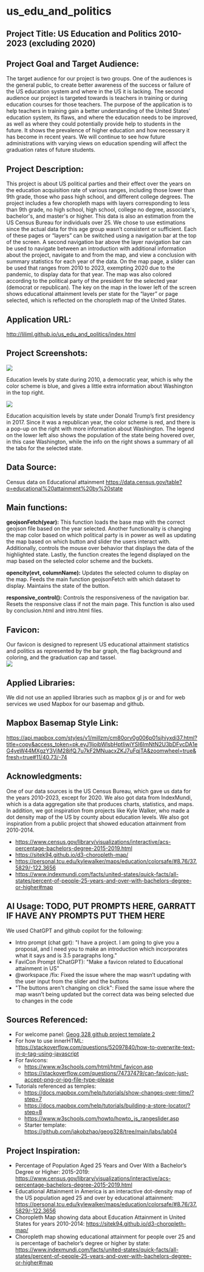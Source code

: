 # us_edu_and_politics

## **Project Title: US Education and Politics 2010-2023 (excluding 2020)**

## **Project Goal and Target Audience:**
The target audience for our project is two groups. One of the audiences is the general public, to create better awareness of the success or failure of the US education system and where in the US it is lacking. The second audience our project is targeted towards is teachers in training or during education courses for those teachers. The purpose of the application is to help teachers in training gain a better understanding of the United States’ education system, its flaws, and where the education needs to be improved, as well as where they could potentially provide help to students in the future. It shows the prevalence of higher education and how necessary it has become in recent years. We will continue to see how future administrations with varying views on education spending will affect the graduation rates of future students.

## **Project Description:**
This project is about US political parties and their effect over the years on the education acquisition rate of various ranges, including those lower than 9th grade, those who pass high school, and different college degrees. The project includes a few choropleth maps with layers corresponding to less than 9th grade, no high school, high school, college no degree, associate's, bachelor's, and master's or higher. This data is also an estimation from the US Census Bureau for individuals over 25. We chose to use estimations since the actual data for this age group wasn’t consistent or sufficient. Each of these pages or “layers” can be switched using a navigation bar at the top of the screen. A second navigation bar above the layer navigation bar can be used to navigate between an introduction with additional information about the project, navigate to and from the map, and view a conclusion with summary statistics for each year of the data. On the map page, a slider can be used that ranges from 2010 to 2023, exempting 2020 due to the pandemic, to display data for that year. The map was also colored according to the political party of the president for the selected year (democrat or republican). The key on the map in the lower left of the screen shows educational attainment levels per state for the “layer” or page selected, which is reflected on the choropleth map of the United States. 

## **Application URL:** 
http://liliml.github.io/us_edu_and_politics/index.html

## **Project Screenshots:** 
![](/image/image-1.png)

Education levels by state during 2010, a democratic year, which is why the color scheme is blue, and gives a little extra information about Washington in the top right.

![](/image/image.png)

Education acquisition levels by state under Donald Trump’s first presidency in 2017. Since it was a republican year, the color scheme is red, and there is a pop-up on the right with more information about Washington. The legend on the lower left also shows the population of the state being hovered over, in this case Washington, while the info on the right shows a summary of all the tabs for the selected state.

## **Data Source:** 
Census data on Educational attainment https://data.census.gov/table?q=educational%20attainment%20by%20state 

## **Main functions:** 
**geojsonFetch(year):**
This function loads the base map with the correct geojson file based on the year selected. Another functionality is changing the map color based on which political party is in power as well as updating the map based on which button and slider the users interact with. Additionally, controls the mouse over behavior that displays the data of the highlighted state. Lastly, the function creates the legend displayed on the map based on the selected color scheme and the buckets.

**opencity(evt, columnName):**
Updates the selected column to display on the map. Feeds the main function geojsonFetch with which dataset to display. Maintains the state of the button.

**responsive_control():**
Controls the responsiveness of the navigation bar. Resets the responsive class if not the main page. This function is also used by conclusion.html and intro.html files.

## **Favicon:**
Our favicon is designed to represent US educational attainment statistics and politics as represented by the bar graph, the flag background and coloring, and the graduation cap and tassel.  
![](/image/image-2.png)

## **Applied Libraries:** 
We did not use an applied libraries such as mapbox gl js or and for web services we used Mapbox for our basemap and github.

## **Mapbox Basemap Style Link:** 
https://api.mapbox.com/styles/v1/millzm/cm80orv0g006p01sjhiyxdi37.html?title=copy&access_token=pk.eyJ1IjoibWlsbHptIiwiYSI6ImNtN2U3bDFvcDA1eG4yeW44MXgzY3VjM28ifQ.7u7kF2MNuacxZKJ7uFqjTA&zoomwheel=true&fresh=true#11/40.73/-74 

## Acknowledgments: 
One of our data sources is the US Census Bureau, which gave us data for the years 2010-2023, except for 2020. We also got data from IndexMundi, which is a data aggregation site that produces charts, statistics, and maps. In addition, we got inspiration from projects like Kyle Walker, who made a dot density map of the US by county about education levels. We also got inspiration from a public project that showed education attainment from 2010-2014.
- https://www.census.gov/library/visualizations/interactive/acs-percentage-bachelors-degree-2015-2019.html
- https://sitek94.github.io/d3-choropleth-map/
- https://personal.tcu.edu/kylewalker/maps/education/colorsafe/#8.76/37.5829/-122.3656 
- https://www.indexmundi.com/facts/united-states/quick-facts/all-states/percent-of-people-25-years-and-over-with-bachelors-degree-or-higher#map 

## **AI Usage:** TODO, PUT PROMPTS HERE, GARRATT IF HAVE ANY PROMPTS PUT THEM HERE
We used ChatGPT and github copilot for the following:
- Intro prompt (chat gpt): "I have a project. I am going to give you a proposal, and I need you to make an introduction which incorporates what it says and is 3.5 paragraphs long."
- FaviCon Prompt (ChatGPT): "Make a favicon related to Educational attainment in US"
- @workspace /fix: Fixed the issue where the map wasn’t updating with the user input from the slider and the buttons
- "The buttons aren't changing on click": Fixed the same issue where the map wasn’t being updated but the correct data was being selected due to changes in the code

## Sources Referenced: 
- For welcome panel: [Geog 328 github project template 2](https://github.com/jakobzhao/geog328/blob/main/project/template2/index.html)
- For how to use innerHTML: https://stackoverflow.com/questions/52097840/how-to-overwrite-text-in-p-tag-using-javascript 
- For favicons:
    - https://www.w3schools.com/html/html_favicon.asp  
    - https://stackoverflow.com/questions/74737479/can-favicon-just-accept-png-or-jpg-file-type-please 
- Tutorials referenced as temples: 
	- https://docs.mapbox.com/help/tutorials/show-changes-over-time/?step=7
    - https://docs.mapbox.com/help/tutorials/building-a-store-locator/?step=8
    - https://www.w3schools.com/howto/howto_js_rangeslider.asp
    - Starter template: https://github.com/jakobzhao/geog328/tree/main/labs/lab04

## Project Inspiration: 
- Percentage of Population Aged 25 Years and Over With a Bachelor’s Degree or Higher: 2015-2019: https://www.census.gov/library/visualizations/interactive/acs-percentage-bachelors-degree-2015-2019.html
- Educational Attainment in America is an interactive dot-density map of the US population aged 25 and over by educational attainment: https://personal.tcu.edu/kylewalker/maps/education/colorsafe/#8.76/37.5829/-122.3656 
- Choropleth Map showing data about Education Attainment in United States for years 2010-2014: https://sitek94.github.io/d3-choropleth-map/
- Choropleth map showing educational attainment for people over 25 and is percentage of bachelor’s degree or higher by state: https://www.indexmundi.com/facts/united-states/quick-facts/all-states/percent-of-people-25-years-and-over-with-bachelors-degree-or-higher#map 

